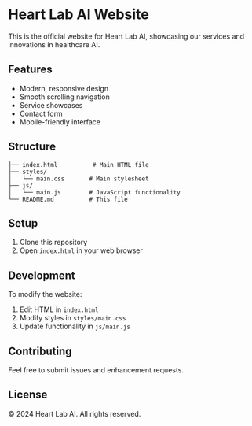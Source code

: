 # Heart Lab AI Website

This is the official website for Heart Lab AI, showcasing our services and innovations in healthcare AI.

## Features

- Modern, responsive design
- Smooth scrolling navigation
- Service showcases
- Contact form
- Mobile-friendly interface

## Structure

```
├── index.html          # Main HTML file
├── styles/
│   └── main.css       # Main stylesheet
├── js/
│   └── main.js        # JavaScript functionality
└── README.md          # This file
```

## Setup

1. Clone this repository
2. Open `index.html` in your web browser

## Development

To modify the website:

1. Edit HTML in `index.html`
2. Modify styles in `styles/main.css`
3. Update functionality in `js/main.js`

## Contributing

Feel free to submit issues and enhancement requests.

## License

© 2024 Heart Lab AI. All rights reserved.